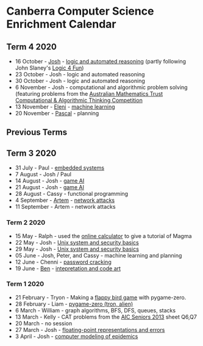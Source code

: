 # Canberra Computer Science Enrichment Calendar

## Term 4 2020

- 16 October - [Josh](http://www.milthorpe.org/) - [logic and automated reasoning](automated_reasoning/README.md) (partly following John Slaney's [Logic 4 Fun](https://l4f.cecs.anu.edu.au/))
- 23 October - Josh - logic and automated reasoning
- 30 October - Josh - logic and automated reasoning
- 6 November - Josh - computational and algorithmic problem solving (featuring problems from the [Australian Mathematics Trust Computational & Algorithmic Thinking Competition](https://www.amt.edu.au/cat-competition)
- 13 November - [Eleni](https://researchers.anu.edu.au/researchers/daskalaki-e) - [machine learning](intro_ml/MNIST_school.ipynb)
- 20 November - [Pascal](https://cecs.anu.edu.au/people/pascal-bercher) - planning


## Previous Terms

## Term 3 2020

- 31 July - Paul - [embedded systems](single_board_computer/README.md)
- 7 August - Josh / Paul
- 14 August - Josh - [game AI](game_ai/halite.ipynb)
- 21 August - Josh - [game AI](game_ai/halite.ipynb)
- 28 August - Cassy - functional programming
- 4 September - [Artem](https://cecs.anu.edu.au/people/artem-lenskiy) - [network attacks](networking)
- 11 September - Artem - network attacks

### Term 2 2020

- 15 May - Ralph - used the [online calculator](http://magma.maths.usyd.edu.au/calc/) to give a tutorial of Magma
- 22 May - Josh - [Unix system and security basics](unix_basics/README.md)
- 29 May - Josh - [Unix system and security basics](unix_basics/README.md)
- 05 June - Josh, Peter, and Cassy - machine learning and planning
- 12 June - Chenni - [password cracking](cracking/README.md)
- 19 June - [Ben](https://benswift.me/) - [intepretation and code art](https://cs.anu.edu.au/hub/workshops/interpretation-and-code-art/)


### Term 1 2020

- 21 February - Tryon - Making a [flappy bird game](resources/pgz-master.zip) with pygame-zero.
- 28 February - Liam - [pygame-zero (tron, alien)](https://github.com/liampingu/pgz-tron)
- 6 March - William - graph algorithms, BFS, DFS, queues, stacks
- 13 March - Kelly - CAT problems from the [AIC Seniors 2013](resources/AIC_2013_Senior.pdf) sheet  Q6,Q7
- 20 March - no session
- 27 March - Josh - [floating-point representations and errors](https://github.com/milthorpe/numerics/)
- 3 April - Josh - [computer modeling of epidemics](https://github.com/milthorpe/sir)
